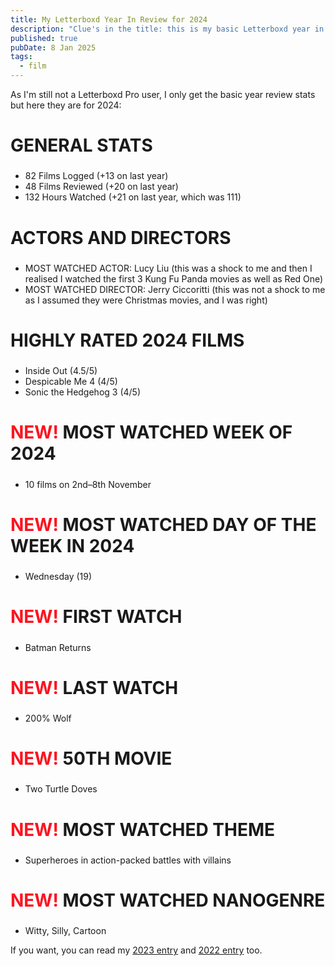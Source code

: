 ```yaml
---
title: My Letterboxd Year In Review for 2024
description: "Clue's in the title: this is my basic Letterboxd year in review for 2024"
published: true
pubDate: 8 Jan 2025
tags:
  - film
---
```


As I'm still not a Letterboxd Pro user, I only get the basic year review stats but here they are for 2024:

<h2 style="font-size: 200%;">GENERAL STATS</h2>

* 82 Films Logged (+13 on last year)
* 48 Films Reviewed (+20 on last year)
* 132 Hours Watched (+21 on last year, which was 111)

<h2 style="font-size: 200%;">ACTORS AND DIRECTORS</h2>

* MOST WATCHED ACTOR: Lucy Liu (this was a shock to me and then I realised I watched the first 3 Kung Fu Panda movies as well as Red One)
* MOST WATCHED DIRECTOR: Jerry Ciccoritti (this was not a shock to me as I assumed they were Christmas movies, and I was right)

<h2 style="font-size: 200%;">HIGHLY RATED 2024 FILMS</h2>

* Inside Out (4.5/5)
* Despicable Me 4 (4/5)
* Sonic the Hedgehog 3 (4/5)

<h2 style="font-size: 200%;"><span style="color:#fc1420;">NEW!</span> MOST WATCHED WEEK OF 2024</h2>

* 10 films on 2nd–8th November

<h2 style="font-size: 200%;"><span style="color:#fc1420;">NEW!</span> MOST WATCHED DAY OF THE WEEK IN 2024</h2>

* Wednesday (19)

<h2 style="font-size: 200%;"><span style="color:#fc1420;">NEW!</span> FIRST WATCH</h2>

* Batman Returns

<h2 style="font-size: 200%;"><span style="color:#fc1420;">NEW!</span> LAST WATCH</h2>

* 200% Wolf

<h2 style="font-size: 200%;"><span style="color:#fc1420;">NEW!</span> 50TH MOVIE</h2>

* Two Turtle Doves

<h2 style="font-size: 200%;"><span style="color:#fc1420;">NEW!</span> MOST WATCHED THEME</h2>

* Superheroes in action-packed battles with villains

<h2 style="font-size: 200%;"><span style="color:#fc1420;">NEW!</span> MOST WATCHED NANOGENRE</h2>

* Witty, Silly, Cartoon

If you want, you can read my [2023 entry](/posts/letterboxd-year-review-2023/) and [2022 entry](/posts/letterboxd-year-review-2022/) too.
